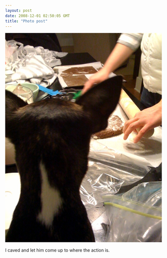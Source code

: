 ```yaml
---
layout: post
date: 2008-12-01 02:50:05 GMT
title: "Photo post"
---
```

![travisj](/images/0cda689686846a0ee80c8b6e4cf8ee34fefad2c27c56cacc5e56885332a1ea42.jpg)

I caved and let him come up to where the action is.